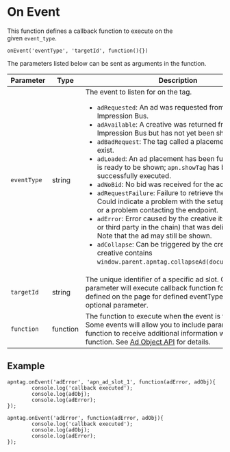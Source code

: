 

# On Event





This function defines a callback function to execute on the
given `event_type`.

``` pre
onEvent('eventType', 'targetId', function(){})
```

The parameters listed below can be sent as arguments in the function.

<table class="table">
<thead class="thead">
<tr class="header row">
<th id="ID-0000170b__entry__1" class="entry">Parameter</th>
<th id="ID-0000170b__entry__2" class="entry">Type</th>
<th id="ID-0000170b__entry__3" class="entry">Description</th>
</tr>
</thead>
<tbody class="tbody">
<tr class="odd row">
<td class="entry" headers="ID-0000170b__entry__1"><code
class="ph codeph">eventType</code></td>
<td class="entry" headers="ID-0000170b__entry__2">string</td>
<td class="entry" headers="ID-0000170b__entry__3">The event to listen
for on the tag.
<ul>
<li><code class="ph codeph">adRequested</code>: An ad was requested from
the Impression Bus.</li>
<li><code class="ph codeph">adAvailable</code>: A creative was returned
from the Impression Bus but has not yet been shown.</li>
<li><code class="ph codeph">adBadRequest</code>: The tag called a
placement that doesn't exist.</li>
<li><code class="ph codeph">adLoaded</code>: An ad placement has been
fully defined and is ready to be shown; <code
class="ph codeph">apn.showTag</code> has been successfully
executed.</li>
<li><code class="ph codeph">adNoBid</code>: No bid was received for the
ad tag.</li>
<li><code class="ph codeph">adRequestFailure</code>: Failure to retrieve
the creative. Could indicate a problem with the setup of the ad tag, or
a problem contacting the endpoint.</li>
<li><code class="ph codeph">adError</code>: Error caused by the creative
itself (any first or third party in the chain) that was delivered by
AST. Note that the ad may still be shown.</li>
<li><code class="ph codeph">adCollapse</code>: Can be triggered by the
creative, if the creative contains <code
class="ph codeph">window.parent.apntag.collapseAd(document.body.id)</code>.</li>
</ul></td>
</tr>
<tr class="even row">
<td class="entry" headers="ID-0000170b__entry__1"><code
class="ph codeph">targetId</code></td>
<td class="entry" headers="ID-0000170b__entry__2">string</td>
<td class="entry" headers="ID-0000170b__entry__3">The unique identifier
of a specific ad slot. Omitting this parameter will execute callback
function for all the tags defined on the page for defined eventType.
This is an optional parameter.</td>
</tr>
<tr class="odd row">
<td class="entry" headers="ID-0000170b__entry__1"><code
class="ph codeph">function</code></td>
<td class="entry" headers="ID-0000170b__entry__2">function</td>
<td class="entry" headers="ID-0000170b__entry__3">The function to
execute when the event is triggered. Some events will allow you to
include parameters in the function to receive additional information
within the function. See <a href="ad-object-api.html" class="xref">Ad
Object API</a> for details.</td>
</tr>
</tbody>
</table>





## Example

``` pre
apntag.onEvent('adError', 'apn_ad_slot_1', function(adError, adObj){
        console.log('callback executed');
        console.log(adObj);
        console.log(adError);
});
 
apntag.onEvent('adError', function(adError, adObj){
        console.log('callback executed');
        console.log(adObj);
        console.log(adError);
});
```






